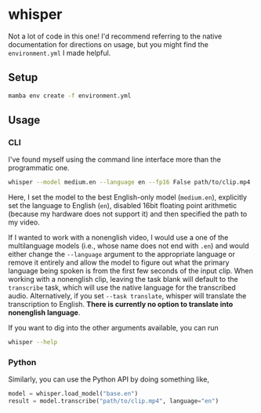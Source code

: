 # whisper

Not a lot of code in this one! I'd recommend referring to the native documentation for directions on usage, but you might find the `environment.yml` I made helpful.

## Setup

```sh
mamba env create -f environment.yml
```

## Usage

### CLI

I've found myself using the command line interface more than the programmatic one.

```sh
whisper --model medium.en --language en --fp16 False path/to/clip.mp4
```

Here, I set the model to the best English-only model (`medium.en`), explicitly set the language to English (`en`), disabled 16bit floating point arithmetic (because my hardware does not support it) and then specified the path to my video.

If I wanted to work with a nonenglish video, I would use a one of the multilanguage models (i.e., whose name does not end with `.en`) and would either change the `--language` argument to the appropriate language or remove it entirely and allow the model to figure out what the primary language being spoken is from the first few seconds of the input clip. When working with a nonenglish clip, leaving the task blank will default to the `transcribe` task, which will use the native language for the transcribed audio. Alternatively, if you set `--task translate`, whisper will translate the transcription to English. **There is currently no option to translate into nonenglish language**.

If you want to dig into the other arguments available, you can run

```sh
whisper --help
```

### Python

Similarly, you can use the Python API by doing something like,

```python
model = whisper.load_model("base.en")
result = model.transcribe("path/to/clip.mp4", language="en")
```

